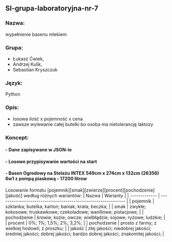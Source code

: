 ## SI-grupa-laboratoryjna-nr-7
### Nazwa:
wypełnienie basenu mlekiem
### Grupa:
 * Łukasz Ćwiek, 
 * Andrzej Kulik, 
 * Sebastian Kryszczuk
### Język:
Python

### Opis:
 - losowa ilość x pojemność x cena
 - zawsze wylewanie całej butelki bo osoba ma nietolerancję laktozy
 
### Koncept:
#### - Dane zapisywane w JSON-ie
#### - Losowe przypisywanie wartości na start
#### - Basen Ogrodowy na Stelażu INTEX 549cm x 274cm x 132cm (26356) 6w1 z pompą piaskową - 17200 litrow 

Losowanie formatu [pojemnik][smak][zwierze][procent][pochodzenie][jakość] według różnych wariantów:
| Nazwa         |                     Warianty                                  |
| ------------- | ------------------------------------------------------------- |
|  pojemnik     | szklanka; butelka; karton; baniak; krata; beczka;                   |
|  smak         | zwykłe; kokosowe; truskawkowe; czekoladowe; wanillowe; pistacjowe;  |
|  pochodzenie  | krowie; kozie; owcze; wielbłądzie; sojowe; ryżowe; ludzkie;          |
|  procent      | 0%; 1%; 1,5%; 2%; 3,2%;                                            |
|  pochodzenie  | prosto z farmy; z wielkiej hodowli; z proszku;                   |
|  jakość       | złej jakości; niedobrej jakości; średniej jakości; dobrej jakości; bardzo dobrej jakości; znakomitej jakości;  |
